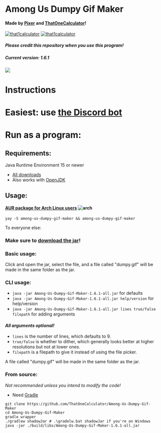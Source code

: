 # Among Us Dumpy Gif Maker
#### Made by [Pixer](https://twitter.com/pixer415) and [ThatOneCalculator](https://twitter.com/that1calculator)!
<p align="left"> <a href="https://twitter.com/that1calculator" target="blank"><img src="https://img.shields.io/twitter/follow/that1calculator?logo=twitter&style=for-the-badge" alt="that1calculator"/></a>
 <a href="https://twitter.com/pixer415" target="blank"><img src="https://img.shields.io/twitter/follow/pixer415?logo=twitter&style=for-the-badge" alt="that1calculator"/></a></p>

##### Please credit this repository when you use this program!
##### Current version: 1.6.1

![](https://cdn.discordapp.com/attachments/810799100940255260/847265488005758996/ezgif-5-d8fc3263de91.gif)
# Instructions

# Easiest: use [the Discord bot](https://discord.com/api/oauth2/authorize?client_id=847164104161361921&permissions=117760&scope=bot)

# Run as a program:
## Requirements:
Java Runtime Environment 15 or newer
- [All downloads](https://www.oracle.com/java/technologies/javase-jdk16-downloads.html)
- Also works with [OpenJDK](https://adoptopenjdk.net)

## Usage:

#### [AUR package for Arch Linux users](https://aur.archlinux.org/packages/among-us-dumpy-gif-maker/) ![arch](https://media.discordapp.net/attachments/810799100940255260/838491685892784178/ezgif-6-fd025aa8c722.png)
`yay -S among-us-dumpy-gif-maker && among-us-dumpy-gif-maker`

To everyone else:

### Make sure to [download the jar](https://github.com/ThatOneCalculator/Among-Us-Dumpy-Gif-Maker/releases/download/v1.6.1/Among-Us-Dumpy-Gif-Maker-1.6.1-all.jar)!

### Basic usage:
Click and open the jar, select the file, and a file called "dumpy.gif" will be made in the same folder as the jar.

### CLI usage:
- `java -jar Among-Us-Dumpy-Gif-Maker-1.6.1-all.jar` for defaults
- `java -jar Among-Us-Dumpy-Gif-Maker-1.6.1-all.jar help/version` for help/version
- `java -jar Among-Us-Dumpy-Gif-Maker-1.6.1-all.jar lines true/false filepath` for adding arguments


#### ***All arguments optional!***
- `lines` is the number of lines, which defaults to 9.
- `true/false` is whether to dither, which generally looks better at higher resolutions but not at lower ones.
- `filepath` is a filepath to give it instead of using the file picker.

A file called "dumpy.gif" will be made in the same folder as the jar.

### From source:
*Not recommended unless you intend to modify the code!*
- Need [Gradle](https://gradle.org/)
```
git clone https://github.com/ThatOneCalculator/Among-Us-Dumpy-Gif-Maker
cd Among-Us-Dumpy-Gif-Maker
gradle wrapper
./gradlew shadowJar # .\gradelw.bat shadowJar if you're on Windows
java -jar ./build/libs/Among-Us-Dumpy-Gif-Maker-1.6.1-all.jar
```
